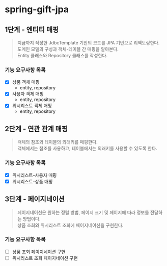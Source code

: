 # spring-gift-jpa

## 1단계 - 엔티티 매핑
> 지금까지 작성한 JdbcTemplate 기반의 코드를 JPA 기반으로 리팩토링한다.   
> 도메인 모델의 구성과 객체-테이블 간 매핑을 알아본다.   
> Entity 클래스와 Repository 클래스를 작성한다.

### 기능 요구사항 목록
- [x] 상품 객체 매핑
  - entity, repository
- [x] 사용자 객체 매핑
  - entity, repository
- [x] 위시리스트 객체 매핑
  - entity, repository

## 2단계 - 연관 관계 매핑
> 객체의 참조와 테이블의 외래키를 매핑한다.   
> 객체에서는 참조를 사용하고, 테이블에서는 외래키를 사용할 수 있도록 한다.

### 기능 요구사항 목록
- [x] 위시리스트-사용자 매핑
- [x] 위시리스트-상품 매핑

## 3단계 - 페이지네이션
> 페이지네이션은 원하는 정렬 방법, 페이지 크기 및 페이지에 따라 정보를 전달하는 방법이다.   
> 상품 조회와 위시리스트 조회에 페이지네이션을 구현한다.

### 기능 요구사항 목록
- [ ] 상품 조회 페이지네이션 구현
- [ ] 위시리스트 조회 페이지네이션 구현